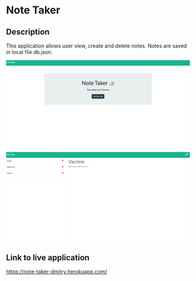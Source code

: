 # Note Taker

## Description

This application allows user view, create and delete notes. Notes are saved in local file db.json. 

![Home page](./public/assets/homepage.png)
![Notes page](./public/assets/notes.png)

## Link to live application

https://note-taker-dmitry.herokuapp.com/

